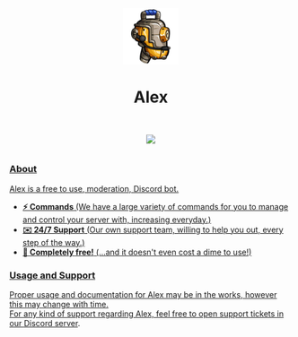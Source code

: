 <p align="center">
  <img width="100" src="https://github.com/AlexBot2/.github/blob/main/3379e65ac5f28bd6a7378bc087a2b70b.png?raw=true" />
</p>

<h1 align="center">Alex</h1>

<h1 align="center">
    <p align="center">
        <a href="https://discord.gg/PFrWHjE9fR">
        <img src="https://img.shields.io/discord/1257793590957178983?color=7489d5&logo=discord&logoColor=ffffff" />
    </p>
</h1>

### About

Alex is a free to use, moderation, Discord bot.

* **⚡ Commands** (We have a large variety of commands for you to manage and control your server with, increasing everyday.)
* **✉️ 24/7 Support** (Our own support team, willing to help you out, every step of the way.)
* **💸 Completely free!** (...and it doesn't even cost a dime to use!)

### Usage and Support

Proper usage and documentation for Alex may be in the works, however this may change with time. <br />
For any kind of support regarding Alex, feel free to open support tickets in our [Discord server](https://discord.gg/PFrWHjE9fR).
